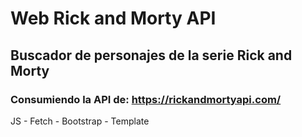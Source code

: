 # Web Rick and Morty API

## Buscador de personajes de la serie Rick and Morty

### Consumiendo la API de: https://rickandmortyapi.com/

JS - Fetch - Bootstrap - Template
